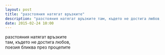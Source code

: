 ```yaml
---
layout: post
title: "разстояния натягат връзките"
description: "разстояния натягат връзките там, където не достига любов, поезия бликва през процепите"
date: 2015-02-24 10:00
---
```

разстояния натягат връзките   
там, където не достига любов,   
поезия бликва през процепите